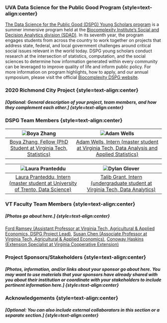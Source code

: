 ### UVA Data Science for the Public Good Program {style=text-align:center}

[The Data Science for the Public Good (DSPG) Young Scholars program](https://biocomplexity.virginia.edu/social-decision-analytics/dspg-program) is a summer immersive program held at the [Biocomplexity Institute’s Social and Decision Analytics division (SDAD)](https://biocomplexity.virginia.edu/social-decision-analytics). In its seventh year, the program engages students from across the country to work together on projects that address state, federal, and local government challenges around critical social issues relevant in the world today. DSPG young scholars conduct research at the intersection of statistics, computation, and the social sciences to determine how information generated within every community can be leveraged to improve quality of life and inform public policy. For more information on program highlights, how to apply, and our annual symposium, please visit the official [Biocomplexity DSPG website]((https://biocomplexity.virginia.edu/social-decision-analytics/dspg-program)).

### 2020 Richmond City Project {style=text-align:center}

##### [Optional: General description of your project, team members, and how they complement each other.] {style=text-align:center}

### DSPG Team Members {style=text-align:center}


![Boya Zhang](/team_files/Boya.Zhang.VT.jpg)  |  ![Adam Wells](/team_files/Adam.Wells.VT.jpg)
:-----------------------------------------:|:-----------------------------------------:
[Boya Zhang, Fellow (PhD Student at Virginia Tech, Statistics)](https://github.com/boya66)        |  [Adam Wells, Intern (master student at Virginia Tech, Data Analysis and Applied Statistics)](https://github.com/wellay01)



![Laura Pranteddu](/team_files/Laura.Pranteddu.VT.JPG)  |  ![Dylan Glover](/team_files/Dylan.Glover.VT.jpg)
:-----------------------------------------:|:-----------------------------------------:
[Laura Pranteddu, Intern (master student at University of Trento, Data Science)](https://github.com/lp9kh)            |  [Talib Grant, Intern (undergraduate student at Virginia Tech, Data Analytics)](https://github.com/tkgrant)


### VT Faculty Team Members {style=text-align:center}

##### [Photos go about here.] {style=text-align:center} 

[Ford Ramsey (Assistant Professor at Virginia Tech, Agricultural & Applied Economics, DSPG Project Lead)](https://aaec.vt.edu/people/faculty/ramsey-ford.html), [Susan Chen (Associate Professor at Virginia Tech, Agricultural & Applied Economics)](https://aaec.vt.edu/people/faculty/chen-susan.html), [Conoway Haskins (Extension Specialist at Virginia Cooperative Extension)](https://ext.vt.edu/community-leadership/people/conaway-haskins.html)

### Project Sponsors/Stakeholders {style=text-align:center}

##### [Photos, information, and/or links about your sponsor go about here. You may want to use materials that your sponsors have already shared with you about their institution or coordinate with your stakeholders to include pertinent information here.] {style=text-align:center}

### Acknowledgements {style=text-align:center}

##### [Optional: You can also include external collaborators in this section or a separate section.] {style=text-align:center}

